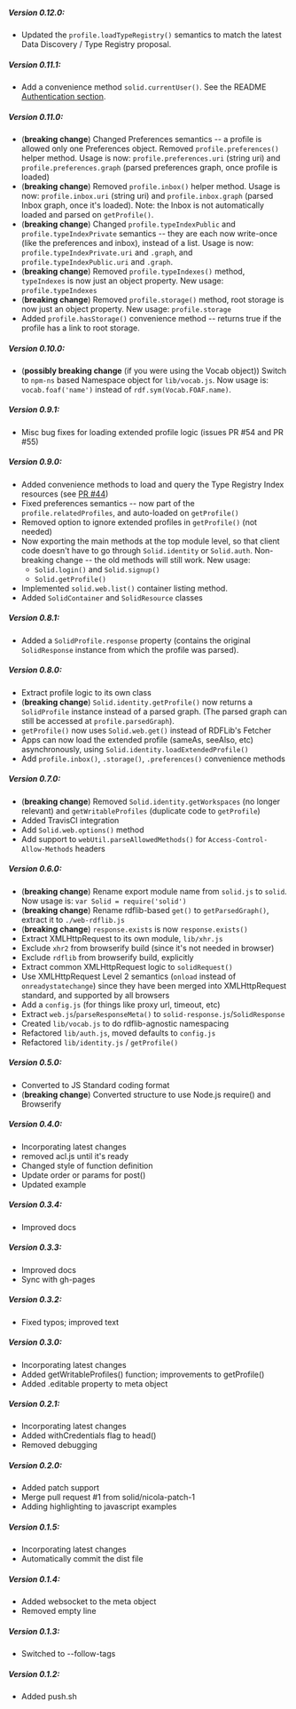 ##### Version 0.12.0:

- Updated the `profile.loadTypeRegistry()` semantics to match the latest
  Data Discovery / Type Registry proposal.

##### Version 0.11.1:

- Add a convenience method `solid.currentUser()`. See the README
  [Authentication section](README.md#authentication).

##### Version 0.11.0:

- (**breaking change**) Changed Preferences semantics -- a profile is allowed
  only one Preferences object. Removed `profile.preferences()` helper method.
  Usage is now: `profile.preferences.uri` (string uri) and
  `profile.preferences.graph` (parsed preferences graph, once profile is loaded)
- (**breaking change**) Removed `profile.inbox()` helper method.
  Usage is now: `profile.inbox.uri` (string uri) and
  `profile.inbox.graph` (parsed Inbox graph, once it's loaded). Note:
  the Inbox is not automatically loaded and parsed on `getProfile()`.
- (**breaking change**) Changed `profile.typeIndexPublic` and
  `profile.typeIndexPrivate` semantics -- they are each now write-once (like the
  preferences and inbox), instead of a list. Usage is now:
  `profile.typeIndexPrivate.uri` and `.graph`, and
  `profile.typeIndexPublic.uri` and `.graph`.
- (**breaking change**) Removed `profile.typeIndexes()` method, `typeIndexes` is
  now just an object property. New usage: `profile.typeIndexes`
- (**breaking change**) Removed `profile.storage()` method, root storage is now
  just an object property. New usage: `profile.storage`
- Added `profile.hasStorage()` convenience method -- returns true if the profile
  has a link to root storage.

##### Version 0.10.0:

- (**possibly breaking change** (if you were using the Vocab object))
  Switch to `npm-ns` based Namespace object for
  `lib/vocab.js`. Now usage is: `vocab.foaf('name')` instead of
  `rdf.sym(Vocab.FOAF.name)`.

##### Version 0.9.1:

- Misc bug fixes for loading extended profile logic (issues PR #54 and PR #55)

##### Version 0.9.0:

- Added convenience methods to load and query the Type Registry Index resources
  (see [PR #44](https://github.com/solid/solid.js/pull/44))
- Fixed preferences semantics -- now part of the `profile.relatedProfiles`,
  and auto-loaded on `getProfile()`
- Removed option to ignore extended profiles in `getProfile()` (not needed)
- Now exporting the main methods at the top module level, so that client code
  doesn't have to go through `Solid.identity` or `Solid.auth`.
  Non-breaking change -- the old methods will still work.
  New usage:
  * `Solid.login()` and `Solid.signup()`
  * `Solid.getProfile()`
- Implemented `solid.web.list()` container listing method.
- Added `SolidContainer` and `SolidResource` classes

##### Version 0.8.1:

- Added a `SolidProfile.response` property (contains the original
  `SolidResponse` instance from which the profile was parsed).

##### Version 0.8.0:

- Extract profile logic to its own class
- (**breaking change**) `Solid.identity.getProfile()` now returns a
  `SolidProfile` instance instead of a parsed graph. (The parsed graph can
  still be accessed at `profile.parsedGraph`).
- `getProfile()` now uses `Solid.web.get()` instead of RDFLib's Fetcher
- Apps can now load the extended profile (sameAs, seeAlso, etc) asynchronously,
  using `Solid.identity.loadExtendedProfile()`
- Add `profile.inbox()`, `.storage()`, `.preferences()` convenience methods

##### Version 0.7.0:

- (**breaking change**) Removed `Solid.identity.getWorkspaces` (no longer
  relevant) and `getWritableProfiles` (duplicate code to `getProfile`)
- Added TravisCI integration
- Add `Solid.web.options()` method
- Add support to `webUtil.parseAllowedMethods()` for
  `Access-Control-Allow-Methods` headers

##### Version 0.6.0:

- (**breaking change**) Rename export module name from `solid.js` to `solid`.
  Now usage is: `var Solid = require('solid')`
- (**breaking change**) Rename rdflib-based `get()` to `getParsedGraph()`,
  extract it to `./web-rdflib.js`
- (**breaking change**) `response.exists` is now `response.exists()`
- Extract XMLHttpRequest to its own module, `lib/xhr.js`
- Exclude `xhr2` from browserify build (since it's not needed in browser)
- Exclude `rdflib` from browserify build, explicitly
- Extract common XMLHttpRequest logic to `solidRequest()`
- Use XMLHttpRequest Level 2 semantics (`onload` instead of
  `onreadystatechange`) since they have been merged into XMLHttpRequest
  standard, and supported by all browsers
- Add a `config.js` (for things like proxy url, timeout, etc)
- Extract `web.js`/`parseResponseMeta()` to `solid-response.js`/`SolidResponse`
- Created `lib/vocab.js` to do rdflib-agnostic namespacing
- Refactored `lib/auth.js`, moved defaults to `config.js`
- Refactored `lib/identity.js` / `getProfile()`

##### Version 0.5.0:

 - Converted to JS Standard coding format
 - (**breaking change**) Converted structure to use Node.js require()
  and Browserify

##### Version 0.4.0:

 - Incorporating latest changes
 - removed acl.js until it's ready
 - Changed style of function definition
 - Update order or params for post()
 - Updated example

##### Version 0.3.4:

 - Improved docs

##### Version 0.3.3:

 - Improved docs
 - Sync with gh-pages

##### Version 0.3.2:

 - Fixed typos; improved text

##### Version 0.3.0:

 - Incorporating latest changes
 - Added getWritableProfiles() function; improvements to getProfile()
 - Added .editable property to meta object

##### Version 0.2.1:

 - Incorporating latest changes
 - Added withCredentials flag to head()
 - Removed debugging

##### Version 0.2.0:

 - Added patch support
 - Merge pull request #1 from solid/nicola-patch-1
 - Adding highlighting to javascript examples

##### Version 0.1.5:

 - Incorporating latest changes
 - Automatically commit the dist file

##### Version 0.1.4:

 - Added websocket to the meta object
 - Removed empty line

##### Version 0.1.3:

 - Switched to --follow-tags

##### Version 0.1.2:

 - Added push.sh
